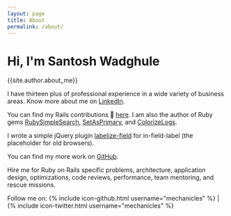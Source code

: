 ```yaml
---
layout: page
title: About
permalink: /about/
---
```


# Hi, I'm Santosh Wadghule

{{site.author.about_me}}

I have thirteen plus of professional experience in a wide variety of business areas.
Know more about me on [LinkedIn](https://www.linkedin.com/in/santosh-wadghule).

You can find my Rails contributions 💎 [here](http://contributors.rubyonrails.org/contributors/santosh-wadghule/commits).
I am also the author of Ruby gems [RubySimpleSearch](https://github.com/mechanicles/ruby_simple_search), 
[SetAsPrimary](https://github.com/mechanicles/set_as_primary),
and [ColorizeLogs](https://github.com/mechanicles/colorize_logs).

I wrote a simple jQuery plugin [labelize-field](https://github.com/mechanicles/labelize-field)
for in-field-label (the placeholder for old browsers).

You can find my more work on [GitHub](https://github.com/mechanicles).

Hire me for Ruby on Rails specific problems, architecture, application design, 
optimizations, code reviews, performance, team mentoring, and rescue missions.

Follow me on:
{% include icon-github.html username="mechanicles" %} | 
{% include icon-twitter.html username="mechanicles" %}
